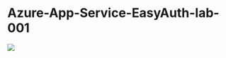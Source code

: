 # Azure-App-Service-EasyAuth-lab-001

<a href="https://azuredeploy.net/?repository=https://github.com/vijaysaayi/Azure-App-Service-EasyAuth-lab-001&ptmpl=https://github.com/vijaysaayi/Azure-App-Service-EasyAuth-lab-001/blob/master/parameters.azuredeploy.json" target="_blank">
    <img src="https://azurecomcdn.azureedge.net/mediahandler/acomblog/media/Default/blog/deploybutton.png"/>
</a>
